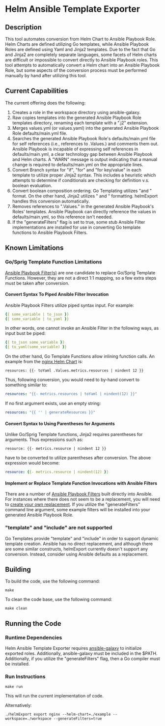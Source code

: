 # Helm Ansible Template Exporter

## Description

This tool automates conversion from Helm Chart to Ansible Playbook Role.  Helm Charts are defined utilizing Go
templates, while Ansible Playbook Roles are defined using Yaml and Jinja2 templates.  Due to the fact that Go and Jinja2
are completely separate languages, some facets of Helm charts are difficult or impossible to convert directly to
Ansible Playbook roles.  This tool attempts to automatically convert a Helm chart into an Ansible Playbook Role, but
some aspects of the conversion process must be performed manually by hand after utilizing this tool.

## Current Capabilities
The current offering does the following:
1) Creates a role in the workspace directory using ansible-galaxy.
2) Raw copies templates into the generated Ansible Playbook Role templates directory, renaming each template with a
   ".j2" extension.
3) Merges values.yml (or values.yaml) into the generated Ansible Playbook Role defaults/main.yml file.
4) Searches the generated Ansible Playbook Role's defaults/main.yml file for self references (i.e., references to
   .Values.) and comments them out.  Ansible Playbook is incapable of expressing self references in defaults/main.yml,
   a clear technology gap between Ansible Playbook and Helm charts.  A "WARN" message is output indicating that a manual
   change is required to defaults/main.yml on the appropriate lines.
5) Convert Branch syntax for "if", "for" and "for key/value" in each template to utilize proper Jinja2 syntax.  This
   includes a heuristic which attempts to determine if conditionals are checking for definition v.s. boolean evaluation.
6) Convert boolean composition ordering.  Go Templating utilizes "and <condition1> <condition2>" format.  On the other
   hand, Jinja2 utilizes "<condition1> and <condition2>" formatting.  helmExport handles this conversion automatically.
7) Removes references to ".Values." in the generated Ansible Playbook's Roles' templates.  Ansible Playbook can directly
   reference the values in defaults/main.yml, so this reference isn't needed.
8) If the "generateFilters" flag is set to true, some stub Ansible Filter implementations are installed for use in
   converting Go template functions to Ansible Playbook Filters.

## Known Limitations

### Go/Sprig Template Function Limitations

[Ansible Playbook Filter(s)](https://docs.ansible.com/ansible/latest/user_guide/playbooks_filters.html) are one
candidate to replace Go/Sprig Template Functions.  However, they are not a direct 1:1 mapping, so a few extra steps must
be taken after conversion.

#### Convert Syntax To Piped Ansible Filter Invocation

Ansible Playbook Filters utilize piped syntax input.  For example:

```yaml
{{ some_variable | to_json }}
{{ some_variable | to_yaml }}
```

In other words, one cannot invoke an Ansible Filter in the following ways, as input bust be piped:

```yaml
{{ to_json some_variable }}
{{ to_yaml(some_variable) }}
```

On the other hand, Go Template Functions allow inlining function calls.  An example from the
[nginx Helm Chart](https://github.com/bitnami/charts/blob/master/bitnami/nginx/templates/deployment.yaml#L114) is:
```gotemplate
resources: {{- toYaml .Values.metrics.resources | nindent 12 }}
```

Thus, following conversion, you would need to by-hand convert to something similar to:
```yaml
resources: "{{- metrics.resources | toYaml | nindent(12) }}"
```

If no first argument exists, use an empty string:
```yaml
resources: "{{ '' | generateResources }}"
```

#### Convert Syntax to Using Parentheses for Arguments

Unlike Go/Sprig Template functions, Jinja2 requires parentheses for arguments.  Thus expressions such as:
```gotemplate
resource: {{- metrics.resource | nindent 12 }}
```
have to be converted to utilize parentheses after conversion.  The above expression would become:
```yaml
resource: {{- metrics.resource | nindent(12) }}
```

#### Implement or Replace Template Function Invocations with Ansible Filters
There are a number of
[Ansible Playbook Filters](https://docs.ansible.com/ansible/latest/user_guide/playbooks_filters.html) built directly
into Ansible.  For instances where there does not seem to be a replacement, you will need to
[create your own replacement](https://www.dasblinkenlichten.com/creating-ansible-filter-plugins/).  If you utilize the
"generateFilters" command line argument, some example filters will be installed into your generated Ansible Playbook
Role.

### "template" and "include" are not supported

Go Templates provide "template" and "include" in order to support dynamic template creation.  Ansible has no direct
replacement, and although there are some similar constructs, helmExport currently doesn't support any conversion.
Instead, consider using Ansible defaults as a replacement.

## Building

To build the code, use the following command:

```shell script
make
```

To clean the code base, use the following command:
```shell script
make clean
```

## Running the Code

### Runtime Dependencies

Helm Ansible Template Exporter requires [ansible-galaxy](https://galaxy.ansible.com/) to initialize exported roles.
Additionally, ansible-galaxy must be included in the $PATH.  Additionally, if you utilize the "generateFilters" flag,
then a Go compiler must be installed.

### Run Instructions

```shell script
make run
``` 
This will run the current implementation of code.

Alternatively:

```shell script
./helmExport export nginx --helm-chart=./example --workspace=./workspace --generateFilters=true
```
